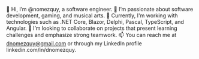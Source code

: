 👋 Hi, I’m @nomezquy, a software engineer.
👀 I’m passionate about software development, gaming, and musical arts.
🌱 Currently, I'm working with technologies such as .NET Core, Blazor, Delphi, Pascal, TypeScript, and Angular.
💞️ I’m looking to collaborate on projects that present learning challenges and emphasize strong teamwork.
📫 You can reach me at dnomezquy@gmail.com or through my LinkedIn profile linkedin.com/in/dnomezquy.
